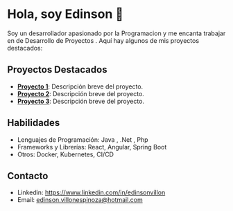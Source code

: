 # Hola, soy Edinson 👋

Soy un desarrollador apasionado por la Programacion y me encanta trabajar en de Desarrollo de Proyectos . Aquí hay algunos de mis proyectos destacados:

## Proyectos Destacados
- **[Proyecto 1](enlace)**: Descripción breve del proyecto.
- **[Proyecto 2](enlace)**: Descripción breve del proyecto.
- **[Proyecto 3](enlace)**: Descripción breve del proyecto.

## Habilidades
- Lenguajes de Programación:  Java , .Net , Php
- Frameworks y Librerías: React, Angular, Spring Boot
- Otros: Docker, Kubernetes, CI/CD

## Contacto
- Linkedin: https://www.linkedin.com/in/edinsonvillon
- Email: edinson.villonespinoza@hotmail.com
